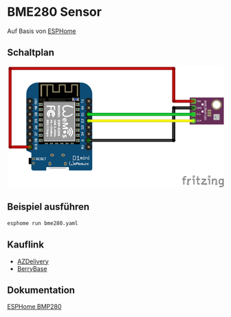 # BME280 Sensor
Auf Basis von [ESPHome](https://esphome.io/)

## Schaltplan
![BME280 Schaltplan](fritzing/bme280_Steckplatine.png)

## Beispiel ausführen
```bash
esphome run bme280.yaml
```
## Kauflink
 * [AZDelivery](https://www.azdelivery.de/products/gy-bme280)
 * [BerryBase](https://www.berrybase.de/gy-bme280-breakout-board-3in1-sensor-fuer-temperatur-luftfeuchtigkeit-und-luftdruck)


## Dokumentation
[ESPHome BMP280](https://esphome.io/components/sensor/bme280.html)